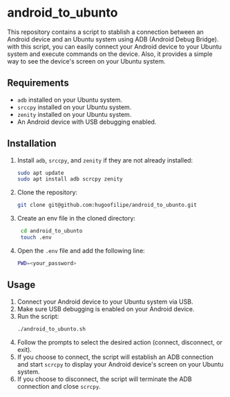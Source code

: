 # android_to_ubunto
This repository contains a script to stablish a connection between an Android device and an Ubuntu system using ADB (Android Debug Bridge). 
with this script, you can easily connect your Android device to your Ubuntu system and execute commands on the device.
Also, it provides a simple way to see the device's screen on your Ubuntu system.

## Requirements
- `adb` installed on your Ubuntu system.
- `srccpy` installed on your Ubuntu system.
- `zenity` installed on your Ubuntu system.
- An Android device with USB debugging enabled.

## Installation
1. Install `adb`, `srccpy`, and `zenity` if they are not already installed:
   ```bash
   sudo apt update
   sudo apt install adb scrcpy zenity
   ```
2. Clone the repository:
   ```bash
   git clone git@github.com:hugoofilipe/android_to_ubunto.git
   ```
3. Create an env file in the cloned directory:
   ```bash
    cd android_to_ubunto
    touch .env
   ```
4. Open the `.env` file and add the following line:
   ```bash
   PWD=<your_password>  
   ```

## Usage
1. Connect your Android device to your Ubuntu system via USB.
2. Make sure USB debugging is enabled on your Android device.
3. Run the script:
   ```bash
   ./android_to_ubunto.sh
   ```
4. Follow the prompts to select the desired action (connect, disconnect, or exit).
5. If you choose to connect, the script will establish an ADB connection and start `scrcpy` to display your Android device's screen on your Ubuntu system.
6. If you choose to disconnect, the script will terminate the ADB connection and close `scrcpy`.

